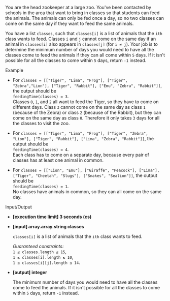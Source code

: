 
You are the head zookeeper at a large zoo. You've been contacted by schools in the area that want to bring in classes so that students can feed the animals. The animals can only be fed once a day, so no two classes can come on the same day if they want to feed the same animals.

You have a list  `classes`, such that  `classes[i]`  is a list of animals that the  `ith`  class wants to feed. Classes  `i`  and  `j`  cannot come on the same day if an animal in  `classes[i]`  also appears in  `classes[j]`  (for  `i ≠ j`). Your job is to determine the minimum number of days you would need to have all the classes come to feed the animals if they can all come within  `5`  days. If it isn't possible for all the classes to come within  `5`  days, return  `-1`  instead.

Example

-   For  `classes = [["Tiger", "Lima", "Frog"], ["Tiger", "Zebra","Lion"], ["Tiger", "Rabbit"], ["Emu", "Zebra", "Rabbit"]]`, the output should be  
    `feedingTime(classes) = 3`.  
    Classes  `0`,  `1`, and  `2`  all want to feed the Tiger, so they have to come on different days. Class  `3`  cannot come on the same day as class  `1`  (because of the Zebra) or class  `2`  (because of the Rabbit), but they can come on the same day as class  `0`. Therefore it only takes  `3`  days for all the classes to visit the zoo.
    
-   For  `classes = [["Tiger", "Lima", "Frog"], ["Tiger", "Zebra", "Lion"], ["Tiger", "Rabbit"], ["Lima", "Zebra", "Rabbit"]]`, the output should be  
    `feedingTime(classes) = 4`.  
    Each class has to come on a separate day, because every pair of classes has at least one animal in common.
    
-   For  `classes = [["Lion", "Emu"], ["Giraffe", "Peacock"], ["Lima"], ["Tiger", "Cheetah", "Slugs"], ["Snakes", "Sealion"]]`, the output should be  
    `feedingTime(classes) = 1`.  
    No classes have animals in common, so they can all come on the same day.
    

Input/Output

-   **[execution time limit] 3 seconds (cs)**
    
-   **[input] array.array.string classes**
    
    `classes[i]`  is a list of animals that the  `ith`  class wants to feed.
    
    _Guaranteed constraints:_  
    `1 ≤ classes.length ≤ 15`,  
    `1 ≤ classes[i].length ≤ 10`,  
    `1 ≤ classes[i][j].length ≤ 14`.
    
-   **[output] integer**
    
    The minimum number of days you would need to have all the classes come to feed the animals. If it isn't possible for all the classes to come within  `5`  days, return  `-1`  instead.
